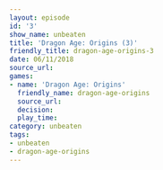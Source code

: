 ```yaml
---
layout: episode
id: '3'
show_name: unbeaten
title: 'Dragon Age: Origins (3)'
friendly_title: dragon-age-origins-3
date: 06/11/2018
source_url: 
games:
- name: 'Dragon Age: Origins'
  friendly_name: dragon-age-origins
  source_url: 
  decision: 
  play_time: 
category: unbeaten
tags:
- unbeaten
- dragon-age-origins
---
```

